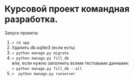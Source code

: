 Курсовой проект командная разработка.
=====================================

Запуск проекта:
1. ```> cd app```
2. Удалить db.sqlite3 (если есть)
3. ```> python manage.py migrate```
4. ```> python manage.py fill_db```<br>
или, если нужно заполнить всеми тестовыми данными:<br>
```> python manage.py fill_db --all```
5. ```>  python manage.py runserver```
